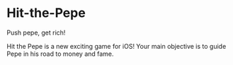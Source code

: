 # Hit-the-Pepe
Push pepe, get rich!

Hit the Pepe is a new exciting game for iOS!
Your main objective is to guide Pepe in his road to money and fame.
